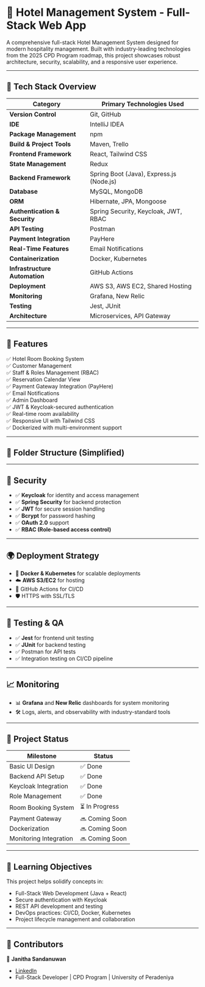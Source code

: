 # 🏨 Hotel Management System - Full-Stack Web App

A comprehensive full-stack Hotel Management System designed for modern hospitality management. Built with industry-leading technologies from the 2025 CPD Program roadmap, this project showcases robust architecture, security, scalability, and a responsive user experience.

---

## 🚀 Tech Stack Overview

| Category                      | Primary Technologies Used                      |
|------------------------------|------------------------------------------------|
| **Version Control**          | Git, GitHub                                   |
| **IDE**                      | IntelliJ IDEA                                 |
| **Package Management**       | npm                                           |
| **Build & Project Tools**    | Maven, Trello                                 |
| **Frontend Framework**       | React, Tailwind CSS                           |
| **State Management**         | Redux                                         |
| **Backend Framework**        | Spring Boot (Java), Express.js (Node.js)      |
| **Database**                 | MySQL, MongoDB                                |
| **ORM**                      | Hibernate, JPA, Mongoose                      |
| **Authentication & Security**| Spring Security, Keycloak, JWT, RBAC          |
| **API Testing**              | Postman                                       |
| **Payment Integration**      | PayHere                                       |
| **Real-Time Features**       | Email Notifications                           |
| **Containerization**         | Docker, Kubernetes                            |
| **Infrastructure Automation**| GitHub Actions                                |
| **Deployment**               | AWS S3, AWS EC2, Shared Hosting               |
| **Monitoring**               | Grafana, New Relic                            |
| **Testing**                  | Jest, JUnit                                   |
| **Architecture**             | Microservices, API Gateway                    |

---

## 🧱 Features

✅ Hotel Room Booking System  
✅ Customer Management  
✅ Staff & Roles Management (RBAC)  
✅ Reservation Calendar View  
✅ Payment Gateway Integration (PayHere)  
✅ Email Notifications  
✅ Admin Dashboard  
✅ JWT & Keycloak-secured authentication  
✅ Real-time room availability  
✅ Responsive UI with Tailwind CSS  
✅ Dockerized with multi-environment support  

---

## 📂 Folder Structure (Simplified)


---

## 🔐 Security

- ✅ **Keycloak** for identity and access management  
- ✅ **Spring Security** for backend protection  
- ✅ **JWT** for secure session handling  
- ✅ **Bcrypt** for password hashing  
- ✅ **OAuth 2.0** support  
- ✅ **RBAC (Role-based access control)**  

---

## 🌍 Deployment Strategy

- 🚢 **Docker & Kubernetes** for scalable deployments  
- ☁️ **AWS S3/EC2** for hosting  
- 🔁 GitHub Actions for CI/CD  
- 🛡️ HTTPS with SSL/TLS  

---

## 🧪 Testing & QA

- ✅ **Jest** for frontend unit testing  
- ✅ **JUnit** for backend testing  
- ✅ Postman for API tests  
- ✅ Integration testing on CI/CD pipeline  

---

## 📈 Monitoring

- 📊 **Grafana** and **New Relic** dashboards for system monitoring  
- 🛠️ Logs, alerts, and observability with industry-standard tools  

---

## 📌 Project Status

| Milestone                  | Status         |
|---------------------------|----------------|
| Basic UI Design           | ✅ Done         |
| Backend API Setup         | ✅ Done         |
| Keycloak Integration      | ✅ Done         |
| Role Management           | ✅ Done         |
| Room Booking System       | ⏳ In Progress  |
| Payment Gateway           | 🔜 Coming Soon  |
| Dockerization             | 🔜 Coming Soon  |
| Monitoring Integration    | 🔜 Coming Soon  |

---

## 🧠 Learning Objectives

This project helps solidify concepts in:

- Full-Stack Web Development (Java + React)
- Secure authentication with Keycloak
- REST API development and testing
- DevOps practices: CI/CD, Docker, Kubernetes
- Project lifecycle management and collaboration

---

## 🤝 Contributors

👤 **Janitha Sandanuwan**  
- [LinkedIn](https://www.linkedin.com/in/janitha-sandanuwan-6958b121b/)  
- Full-Stack Developer | CPD Program | University of Peradeniya
